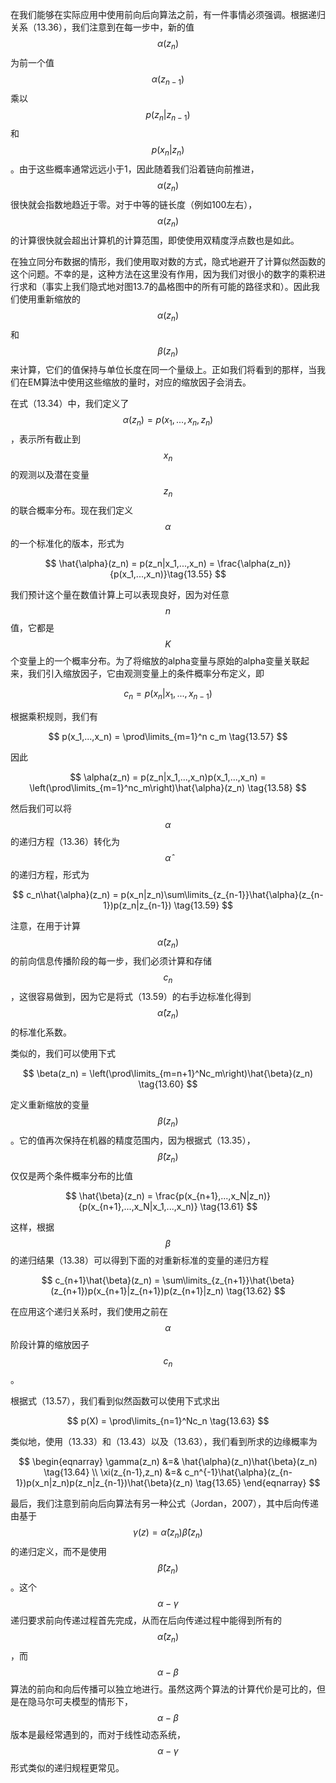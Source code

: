 在我们能够在实际应用中使用前向后向算法之前，有一件事情必须强调。根据递归关系（13.36），我们注意到在每一步中，新的值$$ \alpha(z_n) $$为前一个值$$ \alpha(z_{n−1}) $$乘以$$ p(z_n| z_{n−1}) $$和$$ p(x_n|z_n) $$。由于这些概率通常远远小于1，因此随着我们沿着链向前推进，$$ \alpha(z_n) $$很快就会指数地趋近于零。对于中等的链长度（例如100左右），$$ \alpha(z_n) $$的计算很快就会超出计算机的计算范围，即使使用双精度浮点数也是如此。    

在独立同分布数据的情形，我们使用取对数的方式，隐式地避开了计算似然函数的这个问题。不幸的是，这种方法在这里没有作用，因为我们对很小的数字的乘积进行求和（事实上我们隐式地对图13.7的晶格图中的所有可能的路径求和）。因此我们使用重新缩放的$$ \alpha(z_n) $$和$$ \beta(z_n) $$来计算，它们的值保持与单位长度在同一个量级上。正如我们将看到的那样，当我们在EM算法中使用这些缩放的量时，对应的缩放因子会消去。    

在式（13.34）中，我们定义了$$ \alpha(z_n) = p(x_1,...,x_n,z_n) $$，表示所有截止到$$ x_n $$的观测以及潜在变量$$ z_n $$的联合概率分布。现在我们定义$$ \alpha $$的一个标准化的版本，形式为    

$$ 
\hat{\alpha}(z_n) = p(z_n|x_1,...,x_n) = \frac{\alpha(z_n)}{p(x_1,...,x_n)}\tag{13.55} 
$$    

我们预计这个量在数值计算上可以表现良好，因为对任意$$ n $$值，它都是$$ K $$个变量上的一个概率分布。为了将缩放的alpha变量与原始的alpha变量关联起来，我们引入缩放因子，它由观测变量上的条件概率分布定义，即    

$$
c_n = p(x_n|x_1,...,x_{n-1}) \tag{13.56}
$$    

根据乘积规则，我们有    

$$
p(x_1,...,x_n) = \prod\limits_{m=1}^n c_m \tag{13.57}
$$    

因此    

$$
\alpha(z_n) = p(z_n|x_1,...,x_n)p(x_1,...,x_n) = \left(\prod\limits_{m=1}^nc_m\right)\hat{\alpha}(z_n) \tag{13.58}
$$    

然后我们可以将$$ \alpha $$的递归方程（13.36）转化为$$ \hat{\alpha} $$的递归方程，形式为    

$$
c_n\hat{\alpha}(z_n) = p(x_n|z_n)\sum\limits_{z_{n-1}}\hat{\alpha}(z_{n-1})p(z_n|z_{n-1}) \tag{13.59}
$$    

注意，在用于计算$$ \hat{\alpha}(z_n) $$的前向信息传播阶段的每一步，我们必须计算和存储$$ c_n $$，这很容易做到，因为它是将式（13.59）的右手边标准化得到$$ \hat{\alpha}(z_n) $$的标准化系数。     

类似的，我们可以使用下式

$$
\beta(z_n) = \left(\prod\limits_{m=n+1}^Nc_m\right)\hat{\beta}(z_n) \tag{13.60}
$$    

定义重新缩放的变量$$ \beta(z_n) $$。它的值再次保持在机器的精度范围内，因为根据式（13.35），$$ \hat{\beta}(z_n) $$仅仅是两个条件概率分布的比值    

$$
\hat{\beta}(z_n) = \frac{p(x_{n+1},...,x_N|z_n)}{p(x_{n+1},...,x_N|x_1,...,x_n)} \tag{13.61}
$$    

这样，根据$$ \beta $$的递归结果（13.38）可以得到下面的对重新标准的变量的递归方程    

$$
c_{n+1}\hat{\beta}(z_n) = \sum\limits_{z_{n+1}}\hat{\beta}(z_{n+1})p(x_{n+1}|z_{n+1})p(z_{n+1}|z_n) \tag{13.62}
$$    

在应用这个递归关系时，我们使用之前在$$ \alpha $$阶段计算的缩放因子$$ c_n $$。    

根据式（13.57），我们看到似然函数可以使用下式求出    

$$
p(X) = \prod\limits_{n=1}^Nc_n \tag{13.63}
$$    

类似地，使用（13.33）和（13.43）以及（13.63），我们看到所求的边缘概率为    

$$
\begin{eqnarray}
\gamma(z_n) &=& \hat{\alpha}(z_n)\hat{\beta}(z_n) \tag{13.64} \\
\xi(z_{n-1},z_n) &=& c_n^{-1}\hat{\alpha}(z_{n-1})p(x_n|z_n)p(z_n|z_{n-1})\hat{\beta}(z_n) \tag{13.65}
\end{eqnarray}
$$    

最后，我们注意到前向后向算法有另一种公式（Jordan，2007），其中后向传递由基于$$ \gamma(z) = \hat{\alpha}(z_n)\hat{\beta}(z_n) $$的递归定义，而不是使用$$ \hat{\beta}(z_n) $$。这个$$ \alpha − \gamma $$递归要求前向传递过程首先完成，从而在后向传递过程中能得到所有的$$ \hat{\alpha}(z_n) $$，而$$ \alpha − \beta $$算法的前向和向后传播可以独立地进行。虽然这两个算法的计算代价是可比的，但是在隐马尔可夫模型的情形下，$$ \alpha − \beta
$$版本是最经常遇到的，而对于线性动态系统，$$ \alpha − \gamma $$形式类似的递归规程更常见。
